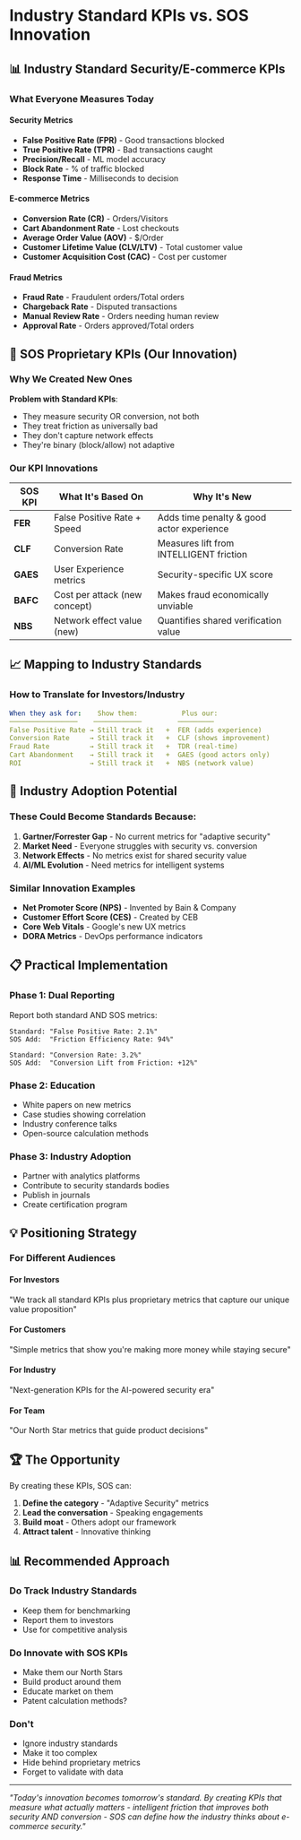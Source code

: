 # Industry Standard KPIs vs. SOS Innovation

## 📊 Industry Standard Security/E-commerce KPIs

### What Everyone Measures Today

#### Security Metrics
- **False Positive Rate (FPR)** - Good transactions blocked
- **True Positive Rate (TPR)** - Bad transactions caught  
- **Precision/Recall** - ML model accuracy
- **Block Rate** - % of traffic blocked
- **Response Time** - Milliseconds to decision

#### E-commerce Metrics  
- **Conversion Rate (CR)** - Orders/Visitors
- **Cart Abandonment Rate** - Lost checkouts
- **Average Order Value (AOV)** - $/Order
- **Customer Lifetime Value (CLV/LTV)** - Total customer value
- **Customer Acquisition Cost (CAC)** - Cost per customer

#### Fraud Metrics
- **Fraud Rate** - Fraudulent orders/Total orders
- **Chargeback Rate** - Disputed transactions
- **Manual Review Rate** - Orders needing human review
- **Approval Rate** - Orders approved/Total orders

## 🚀 SOS Proprietary KPIs (Our Innovation)

### Why We Created New Ones

**Problem with Standard KPIs**:
- They measure security OR conversion, not both
- They treat friction as universally bad
- They don't capture network effects
- They're binary (block/allow) not adaptive

### Our KPI Innovations

| SOS KPI | What It's Based On | Why It's New |
|---------|-------------------|--------------|
| **FER** | False Positive Rate + Speed | Adds time penalty & good actor experience |
| **CLF** | Conversion Rate | Measures lift from INTELLIGENT friction |
| **GAES** | User Experience metrics | Security-specific UX score |
| **BAFC** | Cost per attack (new concept) | Makes fraud economically unviable |
| **NBS** | Network effect value (new) | Quantifies shared verification value |

## 📈 Mapping to Industry Standards

### How to Translate for Investors/Industry

```yaml
When they ask for:    Show them:           Plus our:
─────────────────    ────────────         ─────────
False Positive Rate → Still track it   +  FER (adds experience)
Conversion Rate     → Still track it   +  CLF (shows improvement)  
Fraud Rate          → Still track it   +  TDR (real-time)
Cart Abandonment    → Still track it   +  GAES (good actors only)
ROI                 → Still track it   +  NBS (network value)
```

## 🎯 Industry Adoption Potential

### These Could Become Standards Because:

1. **Gartner/Forrester Gap** - No current metrics for "adaptive security"
2. **Market Need** - Everyone struggles with security vs. conversion
3. **Network Effects** - No metrics exist for shared security value
4. **AI/ML Evolution** - Need metrics for intelligent systems

### Similar Innovation Examples
- **Net Promoter Score (NPS)** - Invented by Bain & Company
- **Customer Effort Score (CES)** - Created by CEB
- **Core Web Vitals** - Google's new UX metrics
- **DORA Metrics** - DevOps performance indicators

## 📋 Practical Implementation

### Phase 1: Dual Reporting
Report both standard AND SOS metrics:
```
Standard: "False Positive Rate: 2.1%"
SOS Add:  "Friction Efficiency Rate: 94%"

Standard: "Conversion Rate: 3.2%"  
SOS Add:  "Conversion Lift from Friction: +12%"
```

### Phase 2: Education
- White papers on new metrics
- Case studies showing correlation
- Industry conference talks
- Open-source calculation methods

### Phase 3: Industry Adoption
- Partner with analytics platforms
- Contribute to security standards bodies
- Publish in journals
- Create certification program

## 💡 Positioning Strategy

### For Different Audiences

#### For Investors
"We track all standard KPIs plus proprietary metrics that capture our unique value proposition"

#### For Customers  
"Simple metrics that show you're making more money while staying secure"

#### For Industry
"Next-generation KPIs for the AI-powered security era"

#### For Team
"Our North Star metrics that guide product decisions"

## 🏆 The Opportunity

By creating these KPIs, SOS can:
1. **Define the category** - "Adaptive Security" metrics
2. **Lead the conversation** - Speaking engagements
3. **Build moat** - Others adopt our framework
4. **Attract talent** - Innovative thinking

## 📊 Recommended Approach

### Do Track Industry Standards
- Keep them for benchmarking
- Report them to investors
- Use for competitive analysis

### Do Innovate with SOS KPIs
- Make them our North Stars
- Build product around them
- Educate market on them
- Patent calculation methods?

### Don't
- Ignore industry standards
- Make it too complex
- Hide behind proprietary metrics
- Forget to validate with data

---

*"Today's innovation becomes tomorrow's standard. By creating KPIs that measure what actually matters - intelligent friction that improves both security AND conversion - SOS can define how the industry thinks about e-commerce security."*